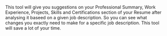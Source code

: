 This tool will give you suggestions on your Professional Summary, Work Experience, Projects, Skills and Certifications section of your Resume after analysing it baseed on a given job description. So you can see what changes you exactly need to make for a specific job description. This tool will save a lot of your time.
